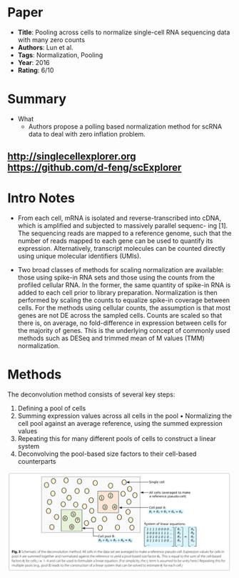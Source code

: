 # Paper

* **Title**: Pooling across cells to normalize single-cell RNA sequencing data with many zero counts
* **Authors**: Lun et al.
* **Tags**: Normalization, Pooling
* **Year**: 2016
* **Rating**: 6/10


# Summary

* What
  * Authors propose a polling based normalization method for scRNA data to deal with zero inflation problem. 

http://singlecellexplorer.org
https://github.com/d-feng/scExplorer
-------------------------

# Intro Notes

* From each cell, mRNA is isolated and reverse-transcribed into cDNA, which is amplified and subjected to massively parallel sequenc- ing [1]. The sequencing reads are mapped to a reference genome, such that the number of reads mapped to each gene can be used to quantify its expression. Alternatively, transcript molecules can be counted directly using unique molecular identifiers (UMIs). 

* Two broad classes of methods for scaling normalization are available: those using spike-in RNA sets and those using the counts from the profiled cellular RNA. In the former, the same quantity of spike-in RNA is added to each cell prior to library preparation. Normalization is then performed by scaling the counts to equalize spike-in coverage between cells. For the methods using cellular counts, the assumption is that most genes are not DE across the sampled cells. Counts are scaled so that there is, on average, no fold-difference in expression between cells for the majority of genes. This is the underlying concept of commonly used methods such as DESeq and trimmed mean of M values (TMM) normalization.

# Methods
The deconvolution method consists of several key steps:
1. Defining a pool of cells
2. Summing expression values across all cells in the pool • Normalizing the cell pool against an average reference, using the summed expression values
3. Repeating this for many different pools of cells to construct a linear system
4. Deconvolving the pool-based size factors to their cell-based counterparts

![Examples](images/deconv_norm.png)
